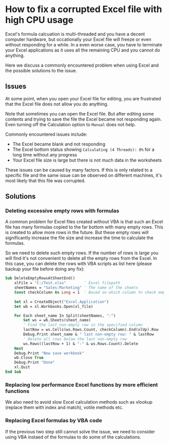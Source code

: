 # How to fix a corrupted Excel file with high CPU usage

Excel's formula calcuation is multi-threaded and you have a decent computer hardware, but occationally your Excel file will freeze or even without responding for a while. In a even worse case, you have to terminate your Excel applications as it uses all the remaining CPU and you cannot do anything.

Here we discuss a commonly encountered problem when using Excel and the possible solutions to the issue.

## Issues
At some point, when you open your Excel file for editing, you are frustrated that the Excel file does not allow you do anything. 

Note that sometimes you can open the Excel file. But after editing some contents and trying to save the file the Excel became not responding again. Even turning off the Calculation option to `Manual` does not help.

Commonly encountered issues include:
- The Excel became blank and not responding
- The Excel bottom status showing `Calculating (4 Threads): 0%` for a long time without any progress
- Your Excel file size is large but there is not much data in the worksheets

These issues can be caused by many factors. If this is only related to a specific file and the same issue can be observed on different machines, it's most likely that this file was corrupted.

## Solutions
### Deleting excessive empty rows with formulas
A common problem for Excel files created without VBA is that such an Excel file has many formulas copied to the far bottom with many empty rows. This is created to allow more rows in the future. But these empty rows will significantly increase the file size and increase the time to calculate the formulas.

So we need to delete such empty rows. If the number of rows is large you will find it's not convenient to delete all the empty rows from the Excel. In this case, you can delete the rows with VBA scripts as list here (please backup your file before doing any fix):
```vb
Sub DeleteEmptyRowsAtSheetEnd()
    xlFile = "C:/Test.xlsx"        ' Excel filepath
    sheetNames = "Sales:Marketing" ' The name of the sheets
    Const checkColumn As Long = 1  ' Based on which column to check empty rows
    
    Set xl = CreateObject("Excel.Application")
    Set wb = xl.Workbooks.Open(xl_file)

    For Each sheet_name In Split(sheetNames, ":")
        Set ws = wb.Sheets(sheet_name)
        ' Find the last non-empty row in the specified column
        lastRow = ws.Cells(ws.Rows.Count, checkColumn).End(xlUp).Row
        Debug.Print sheet_name & " last non-empty row: " & lastRow
        ' Delete all rows below the last non-empty row
        ws.Rows((lastRow + 1) & ":" & ws.Rows.Count).Delete
    Next
    Debug.Print "Now save workbook"
    wb.Close True
    Debug.Print "Done"
    xl.Quit
End Sub
```

### Replacing low performance Excel functions by more efficient functions
We also need to avoid slow Excel calculation methods such as vlookup (replace them with index and match), votile methods etc.

### Replacing Excel formulas by VBA code
If the previous two step still cannot solve the issue, we need to consider using VBA instaed of the formulas to do some of the calculations.
